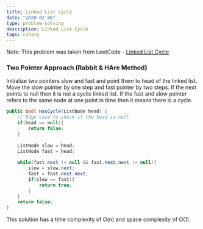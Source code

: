 ```yaml
---
title: Linked List Cycle
date: "2020-02-06"
type: problem-solving
description: Linked List Cycle
tags: csharp
---
```


Note: This problem was taken from LeetCode - [Linked List Cycle](https://leetcode.com/problems/linked-list-cycle/)

### Two Pointer Approach (Rabbit & HAre Method)

Initialize two pointers slow and fast and point them to head of the linked list. Move the slow pointer by one step and fast pointer by two steps. If the next points to null then it is not a cyclic linked list. If the fast and slow pointer refers to the same node at one point in time then it means there is a cycle.

```csharp
public bool HasCycle(ListNode head) {
    // Edge case to check if the head is null
    if(head == null){
        return false;
    }
      
    ListNode slow = head;
    ListNode fast = head;
    
    while(fast.next != null && fast.next.next != null){
        slow = slow.next;
        fast = fast.next.next;
        if(slow == fast){
            return true;
        }
    }
    return false;
}
```

This solution has a time complexity of O(n) and space complexity of O(1).
